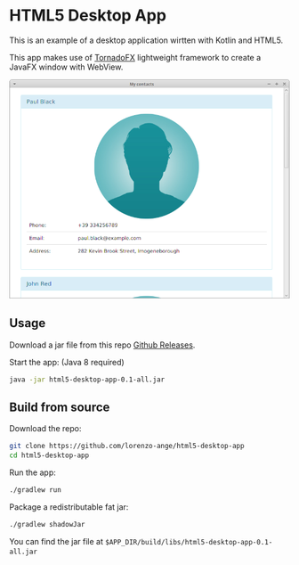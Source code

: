 # HTML5 Desktop App
This is an example of a desktop application wirtten with Kotlin and HTML5.

This app makes use of [TornadoFX](https://github.com/edvin/tornadofx) lightweight framework to create a JavaFX window with WebView.

![App screenshot](screenshots/screenshot-1.png?raw=true "App screenshot")

## Usage
Download a jar file from this repo [Github Releases](https://github.com/lorenzo-ange/html5-desktop-app/releases).

Start the app: (Java 8 required)
```bash
java -jar html5-desktop-app-0.1-all.jar
```

## Build from source
Download the repo:
```bash
git clone https://github.com/lorenzo-ange/html5-desktop-app
cd html5-desktop-app
```

Run the app:
```bash
./gradlew run
```

Package a redistributable fat jar:
 ```bash
 ./gradlew shadowJar
 ```
 You can find the jar file at `$APP_DIR/build/libs/html5-desktop-app-0.1-all.jar`